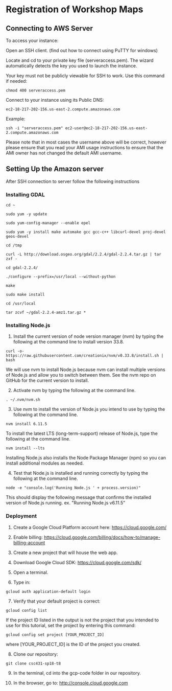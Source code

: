 # Registration of Workshop Maps
## Connecting to AWS Server
To access your instance:

Open an SSH client. (find out how to connect using PuTTY for windows)

Locate and cd to your private key file (serveraccess.pem). The wizard automatically detects the key you used to launch the instance.

Your key must not be publicly viewable for SSH to work. Use this command if needed:
```
chmod 400 serveraccess.pem
```
Connect to your instance using its Public DNS:
```
ec2-18-217-202-156.us-east-2.compute.amazonaws.com
```
Example:
```
ssh -i "serveraccess.pem" ec2-user@ec2-18-217-202-156.us-east-2.compute.amazonaws.com
```

Please note that in most cases the username above will be correct, however please ensure that you read your AMI usage instructions to ensure that the AMI owner has not changed the default AMI username.

## Setting Up the Amazon server

After SSH connection to server follow the following instructions

### Installing GDAL
  ```
  cd ~
  ```
  ```
  sudo yum -y update
  ```
  ```
  sudo yum-config-manager --enable epel
  ```
  ```
  sudo yum -y install make automake gcc gcc-c++ libcurl-devel proj-devel geos-devel
  ```
  ```
  cd /tmp
  ```
  ```
  curl -L http://download.osgeo.org/gdal/2.2.4/gdal-2.2.4.tar.gz | tar zxf -
  ```
  ```
  cd gdal-2.2.4/
  ```
  ```
  ./configure --prefix=/usr/local --without-python
  ```
  ```
  make
  ```
  ```
  sudo make install
  ```
  ```
  cd /usr/local
  ```
  ```
  tar zcvf ~/gdal-2.2.4-amz1.tar.gz *
  ```
### Installing Node.js
  1) Install the current version of node version manager (nvm) by typing the following at the command line to install version 33.8.
  ```
  curl -o- https://raw.githubusercontent.com/creationix/nvm/v0.33.8/install.sh | bash
  ```
  We will use nvm to install Node.js because nvm can install multiple versions of Node.js and allow you to switch between them. See the nvm repo on GitHub for the current version to install.
  
  2) Activate nvm by typing the following at the command line.
  ```
  . ~/.nvm/nvm.sh
  ```
  
  3) Use nvm to install the version of Node.js you intend to use by typing the following at the command line.
  ```
  nvm install 6.11.5
  ```
  To install the latest LTS (long-term-support) release of Node.js, type the following at the command line.
  ```
  nvm install --lts
  ```
  Installing Node.js also installs the Node Package Manager (npm) so you can install additional modules as needed.
  
  4) Test that Node.js is installed and running correctly by typing the following at the command line.
  ```
  node -e "console.log('Running Node.js ' + process.version)"
  ```
  This should display the following message that confirms the installed version of Node.js running.
  ex. "Running Node.js v6.11.5"

### Deployment
  1) Create a Google Cloud Platform account here: https://cloud.google.com/
  
  2) Enable billing: https://cloud.google.com/billing/docs/how-to/manage-billing-account
  
  3) Create a new project that will house the web app.
  
  4) Download Google Cloud SDK: https://cloud.google.com/sdk/
  
  5) Open a terminal.
  
  6) Type in:
   ```
   gcloud auth application-default login
   ```
  7) Verify that your default project is correct:

    gcloud config list
 
   If the project ID listed in the output is not the project that you intended to use for this tutorial, set the project by entering this command:

    gcloud config set project [YOUR_PROJECT_ID]
where [YOUR_PROJECT_ID] is the ID of the project you created.

  8) Clone our repository: 
  ```
  git clone csc431-sp18-t8
  ```
  9) In the terminal, cd into the gcp-code folder in our repository.
  
  10) In the browser, go to: http://console.cloud.google.com
  
  
